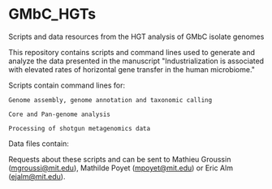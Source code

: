 # GMbC_HGTs
Scripts and data resources from the HGT analysis of GMbC isolate genomes

This repository contains scripts and command lines used to generate and analyze the data presented in the manuscript "Industrialization is associated with elevated rates of horizontal gene transfer in the human microbiome."

Scripts contain command lines for:

	Genome assembly, genome annotation and taxonomic calling

	Core and Pan-genome analysis

	Processing of shotgun metagenomics data

Data files contain:



Requests about these scripts and can be sent to Mathieu Groussin (mgroussi@mit.edu), Mathilde Poyet (mpoyet@mit.edu) or Eric Alm (ejalm@mit.edu).
